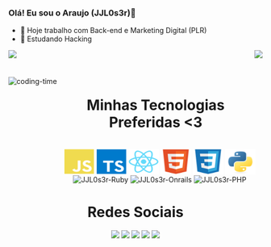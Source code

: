 ### Olá! Eu sou o Araujo (JJL0s3r)👋


- 🔭 Hoje trabalho com Back-end e Marketing Digital (PLR)
- 🌱 Estudando Hacking

<!--
<div>
    <a href="https://araujocode.netlify.app/"></a>
    <img height="180em" src="https://github-readme-stats.vercel.app/api?username=JJL0s3r&show_icons=true&theme=dracula&include_all_commits=true&count_private=true" />
    <img height="180em" src="https://github-readme-stats.vercel.app/api/wakatime?username=JJL0s3r" />
    

</div>
-->

<div>
  
  <img  height="180em" src="https://github-readme-stats.vercel.app/api?username=JJL0s3r&show_icons=true&theme=great-gatsby&include_all_commits=true&count_private=true"/>
  <img align="right" height="180em" src="https://github-readme-stats.vercel.app/api/top-langs/?username=JJL0s3r&layout=compact&langs_count=16&theme=great-gatsby"/>
</div>
<br>

<div  align="center"> 
  <div style="display: inline_block"><br>
    <img align="left" height="250" alt="coding-time" src="code.gif">
    <h1 align="center">Minhas Tecnologias Preferidas <3</h1>


        
<div style="display: inline_block"><br>
  <img align="center" alt="JJL0s3r-Js" height="50" width="60" src="https://raw.githubusercontent.com/devicons/devicon/master/icons/javascript/javascript-plain.svg">
  <img align="center" alt="JJL0s3r-Ts" height="50" width="60" src="https://raw.githubusercontent.com/devicons/devicon/master/icons/typescript/typescript-plain.svg">
  <img align="center" alt="JJL0s3r-React" height="50" width="60" src="https://raw.githubusercontent.com/devicons/devicon/master/icons/react/react-original.svg">
  <img align="center" alt="JJL0s3r-HTML" height="50" width="60" src="https://raw.githubusercontent.com/devicons/devicon/master/icons/html5/html5-original.svg">
  <img align="center" alt="JJL0s3r-CSS" height="50" width="60" src="https://raw.githubusercontent.com/devicons/devicon/master/icons/css3/css3-original.svg">
  <img align="center" alt="JJL0s3r-Python" height="50" width="60" src="https://raw.githubusercontent.com/devicons/devicon/master/icons/python/python-original.svg">
  <img align="center" alt="JJL0s3r-Ruby" height="50" width="60" src="https://cdn.jsdelivr.net/gh/devicons/devicon/icons/ruby/ruby-original.svg" />
  <img align="center" alt="JJL0s3r-Onrails" height="50" width="60" src="https://cdn.jsdelivr.net/gh/devicons/devicon/icons/rails/rails-original-wordmark.svg" >
  <img align="center" alt="JJL0s3r-PHP" height="50" width="60"  src="https://cdn.jsdelivr.net/gh/devicons/devicon/icons/php/php-original.svg" />
</div>
   </div>
    
  
  <h1 align="center">Redes Sociais</h1>
    <div> 
  <a href="https://www.youtube.com/channel/UCrOcWtDQez3eterfyK8-u2A" target="_blank"><img src="https://img.shields.io/badge/YouTube-FF0000?style=for-the-badge&logo=youtube&logoColor=white" target="_blank"></a>
  <a href="https://instagram.com/ealvesjj" target="_blank"><img src="https://img.shields.io/badge/-Instagram-%23E4405F?style=for-the-badge&logo=instagram&logoColor=white" target="_blank"></a>
 	<a href="https://www.twitch.tv/JJL0s3r" target="_blank"><img src="https://img.shields.io/badge/Twitch-9146FF?style=for-the-badge&logo=twitch&logoColor=white" target="_blank"></a>
  <a href = "mailto:d.aaraujo.ti@gmail.com"><img src="https://img.shields.io/badge/-Gmail-%23333?style=for-the-badge&logo=gmail&logoColor=white" target="_blank"></a>
  <a href="https://www.linkedin.com/in/daniel-araujo-0043a0273/" target="_blank"><img src="https://img.shields.io/badge/-LinkedIn-%230077B5?style=for-the-badge&logo=linkedin&logoColor=white" target="_blank"></a> 
  
</div>
</div>

